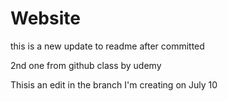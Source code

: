 # Website
this is a new update to readme after committed

2nd one from github class by udemy

Thisis an edit in the branch I'm creating on July 10

